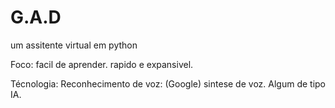 # G.A.D
um assitente virtual em python

Foco: 
    facil de aprender.
    rapido e expansivel.

Técnologia:
    Reconhecimento de voz: (Google)
    sintese de voz.
    Algum de tipo IA.
